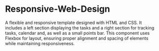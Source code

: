 # Responsive-Web-Design
A flexible and responsive template designed with HTML and CSS. It includes a left section displaying the tasks and a right section for tracking tasks, calendar and, as well as a small points bar. This component uses Flexbox for layout, ensuring proper alignment and spacing of elements while maintaining responsiveness.
